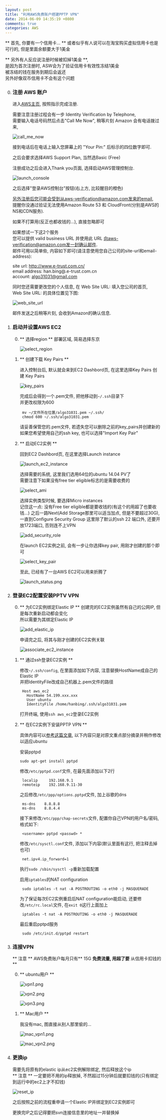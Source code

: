 ```yaml
---
layout: post
title: "利用AWS免费账户搭建PPTP VPN"
date: 2014-06-09 14:35:19 +0800
comments: true
categories: AWS
---
```


** 首先, 你要有一个信用卡...  **
或者似乎有人说可以在淘宝购买虚拟信用卡也是可行的, 但是里面余额要大于1美金

** 另外有人反应说注册时候被扣掉1美金 **,  
是因为首次注册时, ASW会为了验证信用卡有效性冻结1美金  
被冻结的钱在服务到期后会返还  
另外好像双币信用卡不会有这个问题


0. ### 注册 AWS 账户
    进入[AWS主页](http://aws.amazon.com/), 按照指示完成注册.
    
    需要注意注册过程会有一步 Identity Verification by Telephone,  
    需要输入电话号码然后点击"Call Me Now", 稍等片刻 Amazon 会有电话拨过来, 

    ![call_me_now](http://blog-banban.qiniudn.com/call_me_now.png)

    接到电话后在电话上输入您屏幕上的 "Your Pin:" 后标示的四位数字即可.

    之后会要求选择AWS Support Plan, 当然选Basic (Free)

    注册成功之后会进入Thank you页面, 选择启动AWS管理控制台.  

    ![launch_console](http://blog-banban.qiniudn.com/launch_console.png)

    之后选择"登录AWS控制台"按钮(右上方, 比较醒目的橙色)
    
    另外注册后您可能会受到从aws-verification@amazon.com发来的email,  
    提醒你没通过验证无法使用Amazon Route 53 和 CloudFront(分别是AWS的NS和CDN服务).  

    如果不打算用(反正也都收钱的...), 直接忽略即可

    如果想试一下这2个服务  
    您可以提供 valid business URL 并使用此 URL 向aws-verification@amazon.com发一封确认邮件.    
    邮件可用以简单些, 内容如下即可(请注意使用您自己公司的site-url和email-address):
    
    >
      site url:         http://www.e-trust.com.cn/    
      email address:    han.bing@.e-trust.com.cn  
      account:          algo31031@gmail.com  
   
    同时您还需要更改您的个人信息, 在 Web Site URL: 填入您公司的首页,  
    Web Site URL: 的具体位置见下图:
    
    ![web_site_url](http://blog-banban.qiniudn.com/web_site_url.png)
    
    邮件发送之后稍等片刻, 会收到Amazon的确认信息.
    
1. ### 启动并设置AWS EC2
    0. ** 选择region **
        部署区域, 简易选择东京

        ![select_region](http://blog-banban.qiniudn.com/select_region.png)

    1. ** 创建下载 Key Pairs **

        进入控制台后, 默认就会来到EC2 Dashbord页, 在这里选择Key Pairs
        创建 Key Pairs
        
        ![key_pairs](http://blog-banban.qiniudn.com/key_pairs.png)

        完成后会得到一个.pem文件, 把他移动到`~/.ssh`目录下  
        并更改权限为600

            mv ~/文件所在位置/algo31031.pem ~/.ssh/
            chmod 600 ~/.ssh/algo31031.pem
        
        请妥善保管您的.pem文件, 若遗失您可以删除之前的key_pairs并创建新的  
        如果您希望使用自己的ssh key, 也可以选择"Import Key Pair"                         

    2. ** 启动EC2实例 **

        回到EC2 Dashbord页, 在这里选择Launch instance

        ![launch_ec2_instance](http://blog-banban.qiniudn.com/launch_ec2_instance.png)

        选择需要的系统, 这里我们选用64位的ubuntu 14.04 PV了  
        需要注意下如果没有free tier eligible标志的是需要收费的

        ![select_ami](http://blog-banban.qiniudn.com/select_ami.png)

        选择实例类型时候, 要选择Micro instances  
        记住这一点: 没有Free tier eligible都是要收钱的(有这个的用超了也要收钱...)
        之后一路Next(Add Storage那里可以适当加点, 但是不要超过30G), 一直到Configure Security Group
        这里除了默认的ssh 22 端口外, 还要开放1723端口, 否则连不上VPN

        ![add_security_role](http://blog-banban.qiniudn.com/add_security_role.png)

        在launch EC2实例之前, 会有一步让你选择key pair, 用刚才创建的那个即可

        ![select_key_pair](http://blog-banban.qiniudn.com/select_key_pair.png)

        至此, 已经有了一台AWS EC2可以用来折腾了

        ![launch_status.png](http://blog-banban.qiniudn.com/launch_status.png)

2. ### 登录EC2配置安装PPTV VPN
    
    0. ** 为EC2实例绑定Elastic IP **
        创建完的EC2实例虽然有自己的公网IP, 但是每次重新启动都会变化  
        所以需要为其绑定Elastic IP

        ![add_elastic_ip](http://blog-banban.qiniudn.com/add_elastic_ip.png)

        申请完之后, 将其与刚才创建的EC2实例关联

        ![associate_ec2_instance](http://blog-banban.qiniudn.com/associate_ec2_instance.png)

    1. ** 通过ssh登录EC2实例 **

        修改`~/.ssh/config`, 在里面添加如下内容, 注意替换HostName成自己的Elastic IP  
        并把IdentityFile改成自己机器上.pem文件的路径

            Host aws_ec2
              HostName 54.199.xxx.xxx
              User ubuntu
              IdentityFile /home/hanbing/.ssh/algo31031.pem

        打开终端, 使用`ssh aws_ec2`登录EC2实例

    2. ** 在EC2实例下安装PPTP VPN **

        具体内容可以[参考这篇文章](http://www.yzhang.net/blog/2013-03-07-pptp-vpn-ec2.html), 以下内容只是对原文重点部分摘录并稍作修改以适应ubuntu

        安装pptpd

        `sudo apt-get install pptpd`

        修改`/etc/pptpd.conf`文件, 在最先面添加以下2行

            localip     192.168.9.1
            remoteip    192.168.9.11-30

        之后修改`/etc/ppp/options.pptpd`文件, 加上谷歌的dns

            ms-dns    8.8.8.8
            ms-dns    8.8.4.4

        接下来修改`/etc/ppp/chap-secrets`文件, 配置你自己VPN的用户名/密码, 格式如下:

            <username> pptpd <passwd> *

        修改`/etc/sysctl.conf`文件, 添加以下内容(默认里面有这行, 把注释去掉也可)

            net.ipv4.ip_forward=1

        执行`sudo /sbin/sysctl -p`重新加载配置

        启用`iptables`的NAT configuration

            sudo iptables -t nat -A POSTROUTING -o eth0 -j MASQUERADE

        为了保证每次EC2实例重启后NAT configuration能启动, 还要修改`/etc/rc.local`文件, 
        在`exit 0`这行上面加上

            iptables -t nat -A POSTROUTING -o eth0 -j MASQUERADE

        最后重启pptpd服务

            sudo /etc/init.d/pptpd restart

3. ### 连接VPN

    ** 注意 ** AWS免费账户每月只有** 15G **免费流量,  用超了要** 从信用卡扣钱的 **

    0. ** ubuntu用户 **

        ![vpn1.png](http://blog-banban.qiniudn.com/vpn1.png)

        ![vpn2.png](http://blog-banban.qiniudn.com/vpn2.png)

        ![vpn3.png](http://blog-banban.qiniudn.com/vpn3.png)

    1. ** Mac用户 ** 
    
        我没有mac, 图直接从别人那里偷的...

        ![mac_vpn1.png](http://blog-banban.qiniudn.com/pptp-vpn-mac-1.png)
        
        ![mac_vpn2.png](http://blog-banban.qiniudn.com/pptp-vpn-mac-2.png)

4. ### 更换ip

    需要先将原有的elastic ip从ec2实例解除绑定, 然后释放这个ip  
    ** 注意 ** 一定要把不用的ip释放掉, 不然超过15分钟后就要扣钱的(只有绑定到运行中的ec2上才不扣钱)

    ![reset_ip](http://blog-banban.qiniudn.com/reset_ip_1.png)

    之后按照之前的流程重申请一个Elastic IP并绑定到EC2实例即可

    更换完IP之后记得要把svn连接信息里的地址一并替换掉